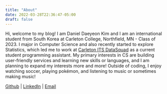 ```yaml
---
title: "About"
date: 2022-03-28T22:36:47-05:00
draft: false
---
```


Hi, welcome to my blog! I am Daniel Daeyeon Kim and I am an international student from South Korea at Carleton College, Northfield, MN - Class of 2023.
I major in Computer Science and also recently started to explore Statistics, which led me to work at [Carleton ITS DataSquad](https://carletondatasquad.bitbucket.io/) as a current student programming assistant.
My primary interests in CS are building user-friendly services and learning new skills or languages, and I am planning to expand my interests more and more!
Outside of coding, I enjoy watching soccer, playing pokémon, and listening to music or sometimes making music!

[Github](https://github.com/shaqok) | [LinkedIn](https://www.linkedin.com/in/daniel-daeyeon-kim-378584220/) | [Email](shaqok8@gmail.com)